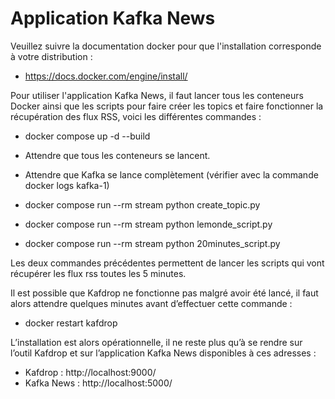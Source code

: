 # Application Kafka News

Veuillez suivre la documentation docker pour que l'installation corresponde à votre distribution : 
- https://docs.docker.com/engine/install/

Pour utiliser l'application Kafka News, il faut lancer tous les conteneurs Docker ainsi que les scripts pour faire créer les topics et faire fonctionner la récupération des flux RSS, voici les différentes commandes :

- docker compose up -d --build


- Attendre que tous les conteneurs se lancent.


- Attendre que Kafka se lance complètement (vérifier avec la commande docker logs kafka-1)


- docker compose run --rm stream python create_topic.py


- docker compose run --rm stream python lemonde_script.py


- docker compose run --rm stream python 20minutes_script.py

Les deux commandes précédentes permettent de lancer les scripts qui vont récupérer les flux rss toutes les 5 minutes.

Il est possible que Kafdrop ne fonctionne pas malgré avoir été lancé, il faut alors attendre quelques minutes avant d’effectuer cette commande : 

- docker restart kafdrop

L’installation est alors opérationnelle, il ne reste plus qu’à se rendre sur l’outil Kafdrop et sur l’application Kafka News disponibles à ces adresses :

- Kafdrop : http://localhost:9000/
- Kafka News : http://localhost:5000/
